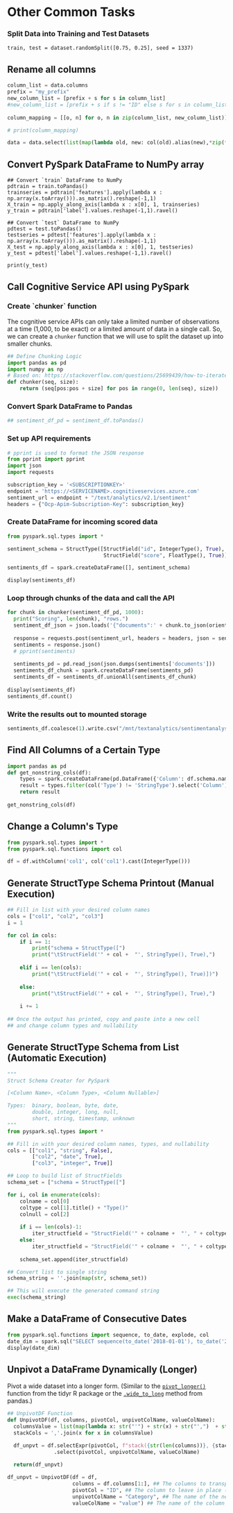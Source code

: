 # Other Common Tasks

### Split Data into Training and Test Datasets

```
train, test = dataset.randomSplit([0.75, 0.25], seed = 1337)
```

## Rename all columns

```python
column_list = data.columns
prefix = "my_prefix"
new_column_list = [prefix + s for s in column_list]
#new_column_list = [prefix + s if s != "ID" else s for s in column_list] ## Use if you plan on joining on an ID later
 
column_mapping = [[o, n] for o, n in zip(column_list, new_column_list)]

# print(column_mapping)

data = data.select(list(map(lambda old, new: col(old).alias(new),*zip(*column_mapping))))
```

## Convert PySpark DataFrame to NumPy array

```
## Convert `train` DataFrame to NumPy
pdtrain = train.toPandas()
trainseries = pdtrain['features'].apply(lambda x : np.array(x.toArray())).as_matrix().reshape(-1,1)
X_train = np.apply_along_axis(lambda x : x[0], 1, trainseries)
y_train = pdtrain['label'].values.reshape(-1,1).ravel()

## Convert `test` DataFrame to NumPy
pdtest = test.toPandas()
testseries = pdtest['features'].apply(lambda x : np.array(x.toArray())).as_matrix().reshape(-1,1)
X_test = np.apply_along_axis(lambda x : x[0], 1, testseries)
y_test = pdtest['label'].values.reshape(-1,1).ravel()

print(y_test)
```

## Call Cognitive Service API using PySpark

### Create \`chunker\` function

The cognitive service APIs can only take a limited number of observations at a time (1,000, to be exact) or a limited amount of data in a single call. So, we can create a `chunker` function that we will use to split the dataset up into smaller chunks.

```python
## Define Chunking Logic
import pandas as pd
import numpy as np
# Based on: https://stackoverflow.com/questions/25699439/how-to-iterate-over-consecutive-chunks-of-pandas-dataframe-efficiently
def chunker(seq, size):
    return (seq[pos:pos + size] for pos in range(0, len(seq), size))
```

### Convert Spark DataFrame to Pandas

```python
## sentiment_df_pd = sentiment_df.toPandas()
```

### Set up API requirements

```python
# pprint is used to format the JSON response
from pprint import pprint
import json
import requests

subscription_key = '<SUBSCRIPTIONKEY>'
endpoint = 'https://<SERVICENAME>.cognitiveservices.azure.com'
sentiment_url = endpoint + "/text/analytics/v2.1/sentiment"
headers = {"Ocp-Apim-Subscription-Key": subscription_key}
```

### Create DataFrame for incoming scored data

```python
from pyspark.sql.types import *

sentiment_schema = StructType([StructField("id", IntegerType(), True),
                               StructField("score", FloatType(), True)])

sentiments_df = spark.createDataFrame([], sentiment_schema)

display(sentiments_df)
```

### Loop through chunks of the data and call the API

```python
for chunk in chunker(sentiment_df_pd, 1000):
  print("Scoring", len(chunk), "rows.")
  sentiment_df_json = json.loads('{"documents":' + chunk.to_json(orient='records') + '}')
  
  response = requests.post(sentiment_url, headers = headers, json = sentiment_df_json)
  sentiments = response.json()
  # pprint(sentiments)
  
  sentiments_pd = pd.read_json(json.dumps(sentiments['documents']))
  sentiments_df_chunk = spark.createDataFrame(sentiments_pd)
  sentiments_df = sentiments_df.unionAll(sentiments_df_chunk)
  
display(sentiments_df)
sentiments_df.count()
```

### Write the results out to mounted storage

```python
sentiments_df.coalesce(1).write.csv("/mnt/textanalytics/sentimentanalysis/")
```

## Find All Columns of a Certain Type

```python
import pandas as pd
def get_nonstring_cols(df):
    types = spark.createDataFrame(pd.DataFrame({'Column': df.schema.names, 'Type': [str(f.dataType) for f in df.schema.fields]}))
    result = types.filter(col('Type') != 'StringType').select('Column').rdd.flatMap(lambda x: x).collect()
    return result
    
get_nonstring_cols(df)
```

## Change a Column's Type

```python
from pyspark.sql.types import *
from pyspark.sql.functions import col

df = df.withColumn('col1', col('col1').cast(IntegerType()))
```

## Generate StructType Schema Printout (Manual Execution)

```python
## Fill in list with your desired column names
cols = ["col1", "col2", "col3"]
i = 1

for col in cols:
    if i == 1:
        print("schema = StructType([")
        print("\tStructField('" + col +  "', StringType(), True),")
    
    elif i == len(cols):
        print("\tStructField('" + col +  "', StringType(), True)])")
        
    else:
        print("\tStructField('" + col +  "', StringType(), True),")
    
    i += 1
    
## Once the output has printed, copy and paste into a new cell
## and change column types and nullability
```

## Generate StructType Schema from List (Automatic Execution)

```python
"""
Struct Schema Creator for PySpark

[<Column Name>, <Column Type>, <Column Nullable>]

Types:  binary, boolean, byte, date,
        double, integer, long, null,
        short, string, timestamp, unknown
"""
from pyspark.sql.types import *

## Fill in with your desired column names, types, and nullability
cols = [["col1", "string", False],
        ["col2", "date", True],
        ["col3", "integer", True]]

## Loop to build list of StructFields
schema_set = ["schema = StructType(["]

for i, col in enumerate(cols):
    colname = col[0]
    coltype = col[1].title() + "Type()"
    colnull = col[2]
    
    if i == len(cols)-1:
        iter_structfield = "StructField('" + colname +  "', " + coltype + ", " + str(colnull) + ")])"
    else:
        iter_structfield = "StructField('" + colname +  "', " + coltype + ", " + str(colnull) + "),"
    
    schema_set.append(iter_structfield)

## Convert list to single string
schema_string = ''.join(map(str, schema_set))

## This will execute the generated command string
exec(schema_string)
```

## Make a DataFrame of Consecutive Dates

```python
from pyspark.sql.functions import sequence, to_date, explode, col
date_dim = spark.sql("SELECT sequence(to_date('2018-01-01'), to_date('2019-12-31'), interval 1 day) as DATE").withColumn("DATE", explode(col("DATE")))
display(date_dim)
```

## Unpivot a DataFrame Dynamically (Longer)

Pivot a wide dataset into a longer form. (Similar to the [`pivot_longer()`](https://tidyr.tidyverse.org/reference/pivot\_longer.html) function from the tidyr R package or the [`.wide_to_long`](https://pandas.pydata.org/pandas-docs/stable/reference/api/pandas.wide\_to\_long.html) method from pandas.)

```python
## UnpivotDF Function
def UnpivotDF(df, columns, pivotCol, unpivotColName, valueColName):
  columnsValue = list(map(lambda x: str("'") + str(x) + str("',")  + str(x), columns))
  stackCols = ','.join(x for x in columnsValue)

  df_unpvt = df.selectExpr(pivotCol, f"stack({str(len(columns))}, {stackCols}) as ({unpivotColName}, {valueColName})")\
               .select(pivotCol, unpivotColName, valueColName)
  
  return(df_unpvt)
```

```python
df_unpvt = UnpivotDF(df = df,
                     columns = df.columns[1:], ## The columns to transpose into a single, longer column
                     pivotCol = "ID", ## The column to leave in place (usually an ID)
                     unpivotColName = "Category", ## The name of the new column
                     valueColName = "value") ## The name of the column of values
```
